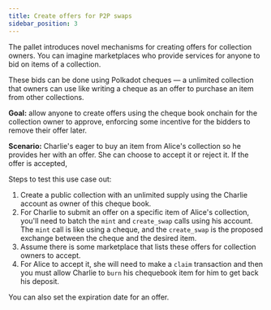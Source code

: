 ```yaml
---
title: Create offers for P2P swaps
sidebar_position: 3
---
```


The pallet introduces novel mechanisms for creating offers for collection owners.
You can imagine marketplaces who provide services for anyone to bid on items of a collection.

These bids can be done using Polkadot cheques &mdash; a unlimited collection that owners can use like writing a cheque as an offer to purchase an item from other collections.

**Goal:** allow anyone to create offers using the cheque book onchain for the collection owner to approve, enforcing some incentive for the bidders to remove their offer later.

**Scenario:** Charlie's eager to buy an item from Alice's collection so he provides her with an offer. She can choose to accept it or reject it. If the offer is accepted,

Steps to test this use case out:

1. Create a public collection with an unlimited supply using the Charlie account as owner of this cheque book.
2. For Charlie to submit an offer on a specific item of Alice's collection, you'll need to batch the `mint` and `create_swap` calls using his account. The `mint` call is like using a cheque, and the `create_swap` is the proposed exchange between the cheque and the desired item.
4. Assume there is some marketplace that lists these offers for collection owners to accept. 
5. For Alice to accept it, she will need to make a `claim` transaction and then you must allow Charlie to `burn` his chequebook item for him to get back his deposit.

You can also set the expiration date for an offer.
